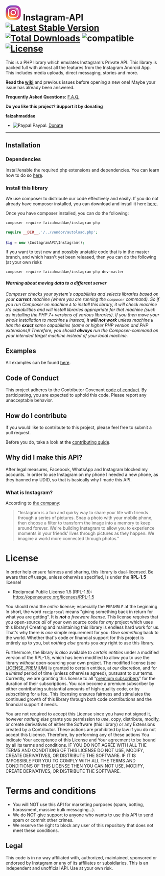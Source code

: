 # ![logo](/examples/assets/instagram.png) Instagram-API [![Latest Stable Version](https://poser.pugx.org/faizahmaddae/instagram-php/v/stable)](https://packagist.org/packages/faizahmaddae/instagram-php) [![Total Downloads](https://poser.pugx.org/faizahmaddae/instagram-php/downloads)](https://packagist.org/packages/faizahmaddae/instagram-php) ![compatible](https://img.shields.io/badge/PHP%207-Compatible-brightgreen.svg) [![License](https://poser.pugx.org/faizahmaddae/instagram-php/license)](https://packagist.org/packages/faizahmaddae/instagram-php)

This is a PHP library which emulates Instagram's Private API. This library is packed full with almost all the features from the Instagram Android App. This includes media uploads, direct messaging, stories and more.

**Read the [wiki](https://github.com/faizahmaddae/Instagram-API/wiki)** and previous issues before opening a new one! Maybe your issue has already been answered.

**Frequently Asked Questions:** [F.A.Q.](https://github.com/faizahmaddae/Instagram-API/wiki/FAQ)

**Do you like this project? Support it by donating**

**faizahmaddae**

- ![Paypal](https://raw.githubusercontent.com/reek/anti-adblock-killer/gh-pages/images/paypal.png) Paypal: [Donate](https://paypal.me/faizdae)


----------
## Installation

### Dependencies

Install/enable the required php extensions and dependencies. You can learn how to do so [here](https://github.com/faizahmaddae/Instagram-API/wiki/Dependencies).

### Install this library
We use composer to distribute our code effectively and easily. If you do not already have composer installed, you can download and install it here [here](https://getcomposer.org/download/).

Once you have composer installed, you can do the following:
```sh
composer require faizahmaddae/instagram-php
```

```php
require __DIR__.'/../vendor/autoload.php';

$ig = new \InstagramAPI\Instagram();
```

If you want to test new and possibly unstable code that is in the master branch, and which hasn't yet been released, then you can do the following (at your own risk):

```sh
composer require faizahmaddae/instagram-php dev-master
```

#### _Warning about moving data to a different server_

_Composer checks your system's capabilities and selects libraries based on your **current** machine (where you are running the `composer` command). So if you run Composer on machine `A` to install this library, it will check machine `A`'s capabilities and will install libraries appropriate for that machine (such as installing the PHP 7+ versions of various libraries). If you then move your whole installation to machine `B` instead, it **will not work** unless machine `B` has the **exact** same capabilities (same or higher PHP version and PHP extensions)! Therefore, you should **always** run the Composer-command on your intended target machine instead of your local machine._

## Examples

All examples can be found [here](https://github.com/faizahmaddae/Instagram-API/tree/master/examples).

## Code of Conduct

This project adheres to the Contributor Covenant [code of conduct](CODE_OF_CONDUCT.md).
By participating, you are expected to uphold this code.
Please report any unacceptable behavior.

## How do I contribute

If you would like to contribute to this project, please feel free to submit a pull request.

Before you do, take a look at the [contributing guide](https://github.com/faizahmaddae/Instagram-API/blob/master/CONTRIBUTING.md).

## Why did I make this API?

After legal measures, Facebook, WhatsApp and Instagram blocked my accounts.
In order to use Instagram on my phone I needed a new phone, as they banned my UDID, so that is basically why I made this API.

### What is Instagram?
According to [the company](https://instagram.com/about/faq/):

> "Instagram is a fun and quirky way to share your life with friends through a series of pictures. Snap a photo with your mobile phone, then choose a filter to transform the image into a memory to keep around forever. We're building Instagram to allow you to experience moments in your friends' lives through pictures as they happen. We imagine a world more connected through photos."

# License

In order help ensure fairness and sharing, this library is dual-licensed. Be
aware that _all_ usage, unless otherwise specified, is under the **RPL-1.5**
license!

- Reciprocal Public License 1.5 (RPL-1.5): https://opensource.org/licenses/RPL-1.5

You should read the _entire_ license; especially the `PREAMBLE` at the
beginning. In short, the word `reciprocal` means "giving something back in
return for what you are getting". It is _**not** a freeware license_. This
license _requires_ that you open-source _all_ of your own source code for _any_
project which uses this library! Creating and maintaining this library is
endless hard work for us. That's why there is _one_ simple requirement for you:
Give _something_ back to the world. Whether that's code _or_ financial support
for this project is entirely up to you, but _nothing else_ grants you _any_
right to use this library.

Furthermore, the library is _also_ available _to certain entities_ under a
modified version of the RPL-1.5, which has been modified to allow you to use the
library _without_ open-sourcing your own project. The modified license
(see [LICENSE_PREMIUM](https://github.com/faizahmaddae/Instagram-API/blob/master/LICENSE_PREMIUM))
is granted to certain entities, at _our_ discretion, and for a _limited_ period
of time (unless otherwise agreed), pursuant to our terms. Currently, we are
granting this license to all
"[premium subscribers](https://github.com/faizahmaddae/Instagram-API/issues/2655)" for
the duration of their subscriptions. You can become a premium subscriber by
either contributing substantial amounts of high-quality code, or by subscribing
for a fee. This licensing ensures fairness and stimulates the continued growth
of this library through both code contributions and the financial support it
needs.

You are not required to accept this License since you have not signed it,
however _nothing else_ grants you permission to _use_, copy, distribute, modify,
or create derivatives of either the Software (this library) or any Extensions
created by a Contributor. These actions are prohibited by law if you do not
accept this License. Therefore, by performing any of these actions You indicate
Your acceptance of this License and Your agreement to be bound by all its terms
and conditions. IF YOU DO NOT AGREE WITH ALL THE TERMS AND CONDITIONS OF THIS
LICENSE DO NOT USE, MODIFY, CREATE DERIVATIVES, OR DISTRIBUTE THE SOFTWARE. IF
IT IS IMPOSSIBLE FOR YOU TO COMPLY WITH ALL THE TERMS AND CONDITIONS OF THIS
LICENSE THEN YOU CAN NOT USE, MODIFY, CREATE DERIVATIVES, OR DISTRIBUTE THE
SOFTWARE.

# Terms and conditions

- You will NOT use this API for marketing purposes (spam, botting, harassment, massive bulk messaging...).
- We do NOT give support to anyone who wants to use this API to send spam or commit other crimes.
- We reserve the right to block any user of this repository that does not meet these conditions.

## Legal

This code is in no way affiliated with, authorized, maintained, sponsored or endorsed by Instagram or any of its affiliates or subsidiaries. This is an independent and unofficial API. Use at your own risk.
